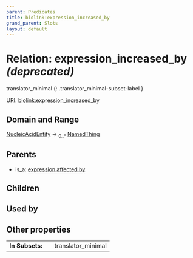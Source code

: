 ```yaml
---
parent: Predicates
title: biolink:expression_increased_by
grand_parent: Slots
layout: default
---
```


# Relation: expression_increased_by _(deprecated)_

translator_minimal
{: .translator_minimal-subset-label }




URI: [biolink:expression_increased_by](https://w3id.org/biolink/vocab/expression_increased_by)

## Domain and Range

[NucleicAcidEntity](NucleicAcidEntity.md) ->  <sub>0..\*</sub> [NamedThing](NamedThing.md)

## Parents

 *  is_a: [expression affected by](expression_affected_by.md)

## Children


## Used by


## Other properties

|  |  |  |
| --- | --- | --- |
| **In Subsets:** | | translator_minimal |

